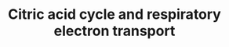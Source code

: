 ---
annotations:
- type: Pathway Ontology
  value: citric acid cycle pathway
- type: Pathway Ontology
  value: classic metabolic pathway
authors:
- ReactomeTeam
- Anwesha
- Egonw
- Eweitz
description: The metabolism of pyruvate provides one source of acetyl-CoA which enters
  the citric acid (TCA, tricarboxylic acid) cycle to generate energy and the reducing
  equivalent NADH. These reducing equivalents are re-oxidized back to NAD+ in the
  electron transport chain (ETC), coupling this process with the export of protons
  across the inner mitochondrial membrane. The chemiosmotic gradient created is used
  to drive ATP synthesis.  View original pathway at:[http://www.reactome.org/PathwayBrowser/#DIAGRAM=1428517
  Reactome].
last-edited: 2021-05-09
organisms:
- Homo sapiens
redirect_from:
- /index.php/Pathway:WP2766
- /instance/WP2766
schema-jsonld:
- '@context': https://schema.org/
  '@id': https://wikipathways.github.io/pathways/WP2766.html
  '@type': Dataset
  creator:
    '@type': Organization
    name: WikiPathways
  description: The metabolism of pyruvate provides one source of acetyl-CoA which
    enters the citric acid (TCA, tricarboxylic acid) cycle to generate energy and
    the reducing equivalent NADH. These reducing equivalents are re-oxidized back
    to NAD+ in the electron transport chain (ETC), coupling this process with the
    export of protons across the inner mitochondrial membrane. The chemiosmotic gradient
    created is used to drive ATP synthesis.  View original pathway at:[http://www.reactome.org/PathwayBrowser/#DIAGRAM=1428517
    Reactome].
  keywords:
  - ''
  - 'lipo-K132,K259-DLAT '
  - 'LIPAM '
  - 'Mn2+ '
  - CS dimer
  - 'Mg2+ '
  - MAL
  - SUCLG1:SUCLG2
  - ACO2
  - Ac-CoA
  - 'SDHC '
  - 'SLC16A3 '
  - FAD
  - 'Lipo-K110-DLST '
  - Respiratory electron
  - ATP
  - 'GSTZ1 '
  - (R)-S-LGSH
  - H+
  - CoA-SH
  - GDP
  - 'SDHA '
  - 'PDK2(?-407) '
  - RXRA:PPARD:atRA
  - 'PDHA2 '
  - NADPH
  - ME3:Mg2+ tetramer
  - 'PDK1 '
  - NNT dimer
  - MGXL
  - lipo-PDH
  - 'PDK4(?-411) '
  - MDH2 dimer
  - LDH tetramer
  - SUCLA2:SUCLG1
  - 'SUCLA2 '
  - 'MDH2 '
  - GTP
  - 'HAGH-2 '
  - PDP
  - GSTZ1 dimer
  - proteins.
  - 'ME1 '
  - Pi
  - HBUT
  - 'LDHAL6A '
  - glyoxylate
  - LACT
  - NADP+
  - 'SUCLG2 '
  - PYR
  - ISCIT
  - 'PDHA1 '
  - CIT
  - D2HGDH
  - 'FAHD1 '
  - DCA:PDK2
  - synthesis by
  - 'LDHC '
  - SUCC-CoA
  - Mn2+
  - SUCCSA
  - FADH2
  - 2HG
  - OAA
  - VDAC1
  - FAHD1:Mg2+ dimer
  - NADH
  - ME2:Mg2+ tetramer
  - 'SUCLG1 '
  - production by
  - 'FH '
  - 'OGDH '
  - 'SDHD '
  - 'Iron Sulphur Cluster '
  - 'PDK3(?-406) '
  - PDK2(?-407)
  - L2HGDH
  - 'IDH2 '
  - 'NNT '
  - ME1:Mg2+ tetramer
  - 'BSG '
  - lipo-aKGDH
  - NAD+
  - Zn2+
  - CO2
  - 'IDH3G '
  - p-lipo-PDH
  - PDK isoforms
  - 'RXRA '
  - 'PPARD '
  - 'MPC2 '
  - 'PDP2 '
  - chemiosmotic
  - 'SLC16A1 '
  - 'CS '
  - ADP
  - IDH3 complex
  - 'GLO1 '
  - SDH complex (ox.)
  - coupling, and heat
  - 'SLC16A8 '
  - FUMA
  - 'PDHB '
  - 'PDPR '
  - 'Zn2+ '
  - GLO1 dimer:2xZn2+
  - IDH2 dimer
  - 'ME3 '
  - H2O
  - 'IDH3B '
  - 2OG
  - 'GSH '
  - 'atRA '
  - 'IDH3A '
  - ADHFE1(1-?)
  - 'LDHB '
  - DCA
  - 'ME2 '
  - BSG:MCTs
  - 'PDHX '
  - 'FAD '
  - 'SDHB '
  - 'TDP '
  - HCl
  - SUCCA
  - transport, ATP
  - HAGH-2:2xZn2+
  - GSH
  - Mg2+
  - 'MPC1 '
  - Co2+
  - uncoupling
  - MPC1:MPC2
  - 'PDP1 '
  - LDHAL6B
  - 'LDHA '
  - FH tetramer
  - 'DLD '
  license: CC0
  name: Citric acid cycle and respiratory electron transport
seo: CreativeWork
title: Citric acid cycle and respiratory electron transport
wpid: WP2766
---